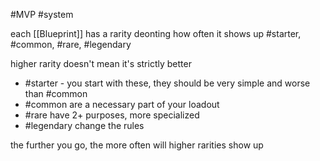 #MVP 
#system 

each [[Blueprint]] has a rarity deonting how often it shows up
#starter, #common, #rare, #legendary

higher rarity doesn't mean it's strictly better
- #starter - you start with these, they should be very simple and worse than #common 
- #common are a necessary part of your loadout
- #rare have 2+ purposes, more specialized
- #legendary change the rules

the further you go, the more often will higher rarities show up